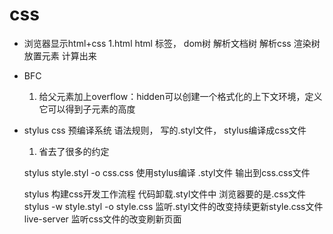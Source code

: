 # css

- 浏览器显示html+css
    1.html
    html 标签， dom树
    解析文档树
    解析css 渲染树
    放置元素 计算出来

- BFC
   1. 给父元素加上overflow：hidden可以创建一个格式化的上下文环境，定义它可以得到子元素的高度

- stylus
    css 预编译系统 语法规则，
    写的.styl文件， stylus编译成css文件
    1. 省去了很多的约定

    stylus style.styl -o css.css
    使用stylus编译 .styl文件 输出到css.css文件

    stylus 构建css开发工作流程
    代码卸载.styl文件中
    浏览器要的是.css文件
    stylus -w style.styl -o style.css 监听.styl文件的改变持续更新style.css文件
    live-server 监听css文件的改变刷新页面